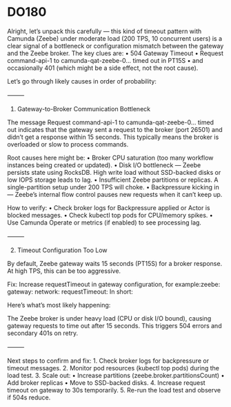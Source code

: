 # DO180

Alright, let’s unpack this carefully — this kind of timeout pattern with Camunda (Zeebe) under moderate load (200 TPS, 10 concurrent users) is a clear signal of a bottleneck or configuration mismatch between the gateway and the Zeebe broker. The key clues are:
	•	504 Gateway Timeout
	•	Request command-api-1 to camunda-qat-zeebe-0... timed out in PT15S
	•	and occasionally 401 (which might be a side effect, not the root cause).

Let’s go through likely causes in order of probability:

⸻

1. Gateway-to-Broker Communication Bottleneck

The message Request command-api-1 to camunda-qat-zeebe-0... timed out indicates that the gateway sent a request to the broker (port 26501) and didn’t get a response within 15 seconds.
This typically means the broker is overloaded or slow to process commands.

Root causes here might be:
	•	Broker CPU saturation (too many workflow instances being created or updated).
	•	Disk I/O bottleneck — Zeebe persists state using RocksDB. High write load without SSD-backed disks or low IOPS storage leads to lag.
	•	Insufficient Zeebe partitions or replicas. A single-partition setup under 200 TPS will choke.
	•	Backpressure kicking in — Zeebe’s internal flow control pauses new requests when it can’t keep up.

How to verify:
	•	Check broker logs for Backpressure applied or Actor is blocked messages.
	•	Check kubectl top pods for CPU/memory spikes.
	•	Use Camunda Operate or metrics (if enabled) to see processing lag.

⸻

2. Timeout Configuration Too Low

By default, Zeebe gateway waits 15 seconds (PT15S) for a broker response. At high TPS, this can be too aggressive.

Fix:
Increase requestTimeout in gateway configuration, for example:zeebe:
  gateway:
    network:
      requestTimeout: In short:

Here’s what’s most likely happening:

The Zeebe broker is under heavy load (CPU or disk I/O bound), causing gateway requests to time out after 15 seconds. This triggers 504 errors and secondary 401s on retry.

⸻

Next steps to confirm and fix:
	1.	Check broker logs for backpressure or timeout messages.
	2.	Monitor pod resources (kubectl top pods) during the load test.
	3.	Scale out:
	•	Increase partitions (zeebe.broker.partitionsCount)
	•	Add broker replicas
	•	Move to SSD-backed disks.
	4.	Increase request timeout on gateway to 30s temporarily.
	5.	Re-run the load test and observe if 504s reduce.











